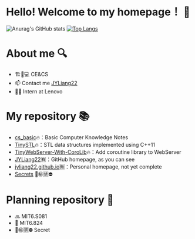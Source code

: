 # Hello! Welcome to my homepage！ 👋

![Anurag's GitHub stats](https://github-readme-stats.vercel.app/api?username=JYLiang22&count_private=true&hide=prs,issues,contribs&include_all_commits=true&show_icons=true&theme=prussian)
[![Top Langs](https://github-readme-stats.vercel.app/api/top-langs/?username=JYLiang22&layout=compact&theme=rose)](https://github.com/JYLiang22/github-readme-stats)


# About me 🔍

- 🏗🤝💻 CE&CS
- 📫 Contact me [JYLiang22](liangjyno1@gmail.com)
- 👨‍💻 Intern at Lenovo


# My repository 📚

- [cs_basic](https://github.com/JYLiang22/cs_basic)🔥：Basic Computer Knowledge Notes
- [TinySTL](https://github.com/JYLiang22/TinySTL)🔥：STL data structures implemented using C++11
- [TinyWebServer-With-CoroLib](https://github.com/JYLiang22/TinyWebServer-With-CoroLib)🔥：Add coroutine library to WebServer
- [JYLiang22](https://github.com/JYLiang22/JYLiang22)🈶：GitHub homepage, as you can see
- [jyliang22.github.io](https://github.com/JYLiang22/jyliang22.github.io)🈚：Personal homepage, not yet complete
- [Secrets]() 🔞㊙🈲⛔


# Planning repository 🚩

- 🔜 MIT6.S081
- 🤜 MIT6.824
- 🔞㊙🈲⛔ Secret


<!--
**JYLiang22/JYLiang22** is a ✨ _special_ ✨ repository because its `README.md` (this file) appears on your GitHub profile.

Here are some ideas to get you started:

- 🔭 I’m currently working on ...
- 🌱 I’m currently learning ...
- 👯 I’m looking to collaborate on ...
- 🤔 I’m looking for help with ...
- 💬 Ask me about ...
- 📫 How to reach me: ...
- 😄 Pronouns: ...
- ⚡ Fun fact: ...
-->
